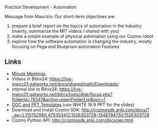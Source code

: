 Practice Development - Automation

Message from Maurizio:
Our short-term objectives are:
1) prepare a brief report on the topics of automation in the industry (mainly, summarize the MIT videos I shared with you)
2) make a simple example of physical automation using our Cozmo robot
3) explore how the software automation is changing the industry, mostly focusing on Pega and Blueprism automation Features


## Links
- [Minute Meetings](MinuteMeetings.md)
- Videos in Bitrix24: https://live-mwcc01.gatworks.net/docs/shared/path/Downloads/
- internal link to Bitrix24: https://live-mwcc01.gatworks.net/bitrix/tools/disk/focus.php?folderId=78347&action=openFolderList&ncc=1
- [DOC and PPT Templates](https://tamtamy.reply.com/tamtamy/permalink/live-reply-documentation-templates.action) (use WHITE 16:9 PPT for the slides)
- Download and Install Cozmo SDK: http://cozmosdk.anki.com/docs/?_ga=2.110752960.475353412.1526303728-1348784750.1526303728
- Cozmo Python API: http://cozmosdk.anki.com/docs/api.html
